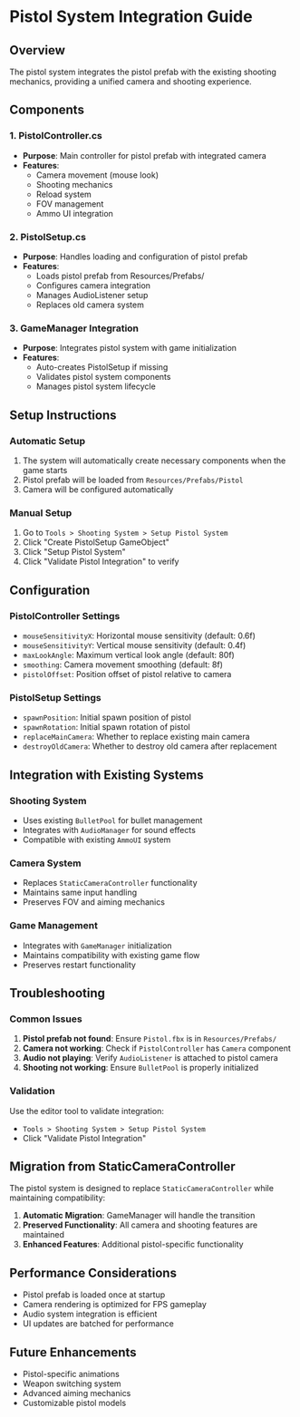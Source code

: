 # Pistol System Integration Guide

## Overview
The pistol system integrates the pistol prefab with the existing shooting mechanics, providing a unified camera and shooting experience.

## Components

### 1. PistolController.cs
- **Purpose**: Main controller for pistol prefab with integrated camera
- **Features**: 
  - Camera movement (mouse look)
  - Shooting mechanics
  - Reload system
  - FOV management
  - Ammo UI integration

### 2. PistolSetup.cs
- **Purpose**: Handles loading and configuration of pistol prefab
- **Features**:
  - Loads pistol prefab from Resources/Prefabs/
  - Configures camera integration
  - Manages AudioListener setup
  - Replaces old camera system

### 3. GameManager Integration
- **Purpose**: Integrates pistol system with game initialization
- **Features**:
  - Auto-creates PistolSetup if missing
  - Validates pistol system components
  - Manages pistol system lifecycle

## Setup Instructions

### Automatic Setup
1. The system will automatically create necessary components when the game starts
2. Pistol prefab will be loaded from `Resources/Prefabs/Pistol`
3. Camera will be configured automatically

### Manual Setup
1. Go to `Tools > Shooting System > Setup Pistol System`
2. Click "Create PistolSetup GameObject"
3. Click "Setup Pistol System"
4. Click "Validate Pistol Integration" to verify

## Configuration

### PistolController Settings
- `mouseSensitivityX`: Horizontal mouse sensitivity (default: 0.6f)
- `mouseSensitivityY`: Vertical mouse sensitivity (default: 0.4f)
- `maxLookAngle`: Maximum vertical look angle (default: 80f)
- `smoothing`: Camera movement smoothing (default: 8f)
- `pistolOffset`: Position offset of pistol relative to camera

### PistolSetup Settings
- `spawnPosition`: Initial spawn position of pistol
- `spawnRotation`: Initial spawn rotation of pistol
- `replaceMainCamera`: Whether to replace existing main camera
- `destroyOldCamera`: Whether to destroy old camera after replacement

## Integration with Existing Systems

### Shooting System
- Uses existing `BulletPool` for bullet management
- Integrates with `AudioManager` for sound effects
- Compatible with existing `AmmoUI` system

### Camera System
- Replaces `StaticCameraController` functionality
- Maintains same input handling
- Preserves FOV and aiming mechanics

### Game Management
- Integrates with `GameManager` initialization
- Maintains compatibility with existing game flow
- Preserves restart functionality

## Troubleshooting

### Common Issues
1. **Pistol prefab not found**: Ensure `Pistol.fbx` is in `Resources/Prefabs/`
2. **Camera not working**: Check if `PistolController` has `Camera` component
3. **Audio not playing**: Verify `AudioListener` is attached to pistol camera
4. **Shooting not working**: Ensure `BulletPool` is properly initialized

### Validation
Use the editor tool to validate integration:
- `Tools > Shooting System > Setup Pistol System`
- Click "Validate Pistol Integration"

## Migration from StaticCameraController

The pistol system is designed to replace `StaticCameraController` while maintaining compatibility:

1. **Automatic Migration**: GameManager will handle the transition
2. **Preserved Functionality**: All camera and shooting features are maintained
3. **Enhanced Features**: Additional pistol-specific functionality

## Performance Considerations

- Pistol prefab is loaded once at startup
- Camera rendering is optimized for FPS gameplay
- Audio system integration is efficient
- UI updates are batched for performance

## Future Enhancements

- Pistol-specific animations
- Weapon switching system
- Advanced aiming mechanics
- Customizable pistol models

